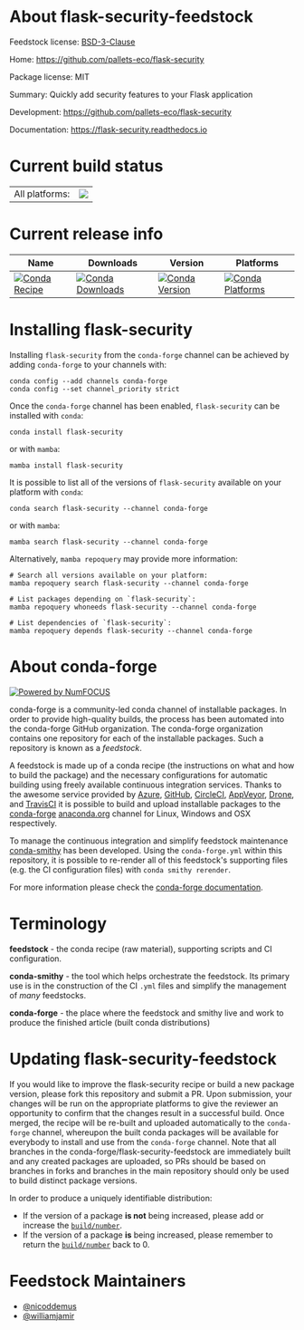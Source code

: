 About flask-security-feedstock
==============================

Feedstock license: [BSD-3-Clause](https://github.com/conda-forge/flask-security-feedstock/blob/main/LICENSE.txt)

Home: https://github.com/pallets-eco/flask-security

Package license: MIT

Summary: Quickly add security features to your Flask application

Development: https://github.com/pallets-eco/flask-security

Documentation: https://flask-security.readthedocs.io

Current build status
====================


<table><tr><td>All platforms:</td>
    <td>
      <a href="https://dev.azure.com/conda-forge/feedstock-builds/_build/latest?definitionId=5004&branchName=main">
        <img src="https://dev.azure.com/conda-forge/feedstock-builds/_apis/build/status/flask-security-feedstock?branchName=main">
      </a>
    </td>
  </tr>
</table>

Current release info
====================

| Name | Downloads | Version | Platforms |
| --- | --- | --- | --- |
| [![Conda Recipe](https://img.shields.io/badge/recipe-flask--security-green.svg)](https://anaconda.org/conda-forge/flask-security) | [![Conda Downloads](https://img.shields.io/conda/dn/conda-forge/flask-security.svg)](https://anaconda.org/conda-forge/flask-security) | [![Conda Version](https://img.shields.io/conda/vn/conda-forge/flask-security.svg)](https://anaconda.org/conda-forge/flask-security) | [![Conda Platforms](https://img.shields.io/conda/pn/conda-forge/flask-security.svg)](https://anaconda.org/conda-forge/flask-security) |

Installing flask-security
=========================

Installing `flask-security` from the `conda-forge` channel can be achieved by adding `conda-forge` to your channels with:

```
conda config --add channels conda-forge
conda config --set channel_priority strict
```

Once the `conda-forge` channel has been enabled, `flask-security` can be installed with `conda`:

```
conda install flask-security
```

or with `mamba`:

```
mamba install flask-security
```

It is possible to list all of the versions of `flask-security` available on your platform with `conda`:

```
conda search flask-security --channel conda-forge
```

or with `mamba`:

```
mamba search flask-security --channel conda-forge
```

Alternatively, `mamba repoquery` may provide more information:

```
# Search all versions available on your platform:
mamba repoquery search flask-security --channel conda-forge

# List packages depending on `flask-security`:
mamba repoquery whoneeds flask-security --channel conda-forge

# List dependencies of `flask-security`:
mamba repoquery depends flask-security --channel conda-forge
```


About conda-forge
=================

[![Powered by
NumFOCUS](https://img.shields.io/badge/powered%20by-NumFOCUS-orange.svg?style=flat&colorA=E1523D&colorB=007D8A)](https://numfocus.org)

conda-forge is a community-led conda channel of installable packages.
In order to provide high-quality builds, the process has been automated into the
conda-forge GitHub organization. The conda-forge organization contains one repository
for each of the installable packages. Such a repository is known as a *feedstock*.

A feedstock is made up of a conda recipe (the instructions on what and how to build
the package) and the necessary configurations for automatic building using freely
available continuous integration services. Thanks to the awesome service provided by
[Azure](https://azure.microsoft.com/en-us/services/devops/), [GitHub](https://github.com/),
[CircleCI](https://circleci.com/), [AppVeyor](https://www.appveyor.com/),
[Drone](https://cloud.drone.io/welcome), and [TravisCI](https://travis-ci.com/)
it is possible to build and upload installable packages to the
[conda-forge](https://anaconda.org/conda-forge) [anaconda.org](https://anaconda.org/)
channel for Linux, Windows and OSX respectively.

To manage the continuous integration and simplify feedstock maintenance
[conda-smithy](https://github.com/conda-forge/conda-smithy) has been developed.
Using the ``conda-forge.yml`` within this repository, it is possible to re-render all of
this feedstock's supporting files (e.g. the CI configuration files) with ``conda smithy rerender``.

For more information please check the [conda-forge documentation](https://conda-forge.org/docs/).

Terminology
===========

**feedstock** - the conda recipe (raw material), supporting scripts and CI configuration.

**conda-smithy** - the tool which helps orchestrate the feedstock.
                   Its primary use is in the construction of the CI ``.yml`` files
                   and simplify the management of *many* feedstocks.

**conda-forge** - the place where the feedstock and smithy live and work to
                  produce the finished article (built conda distributions)


Updating flask-security-feedstock
=================================

If you would like to improve the flask-security recipe or build a new
package version, please fork this repository and submit a PR. Upon submission,
your changes will be run on the appropriate platforms to give the reviewer an
opportunity to confirm that the changes result in a successful build. Once
merged, the recipe will be re-built and uploaded automatically to the
`conda-forge` channel, whereupon the built conda packages will be available for
everybody to install and use from the `conda-forge` channel.
Note that all branches in the conda-forge/flask-security-feedstock are
immediately built and any created packages are uploaded, so PRs should be based
on branches in forks and branches in the main repository should only be used to
build distinct package versions.

In order to produce a uniquely identifiable distribution:
 * If the version of a package **is not** being increased, please add or increase
   the [``build/number``](https://docs.conda.io/projects/conda-build/en/latest/resources/define-metadata.html#build-number-and-string).
 * If the version of a package **is** being increased, please remember to return
   the [``build/number``](https://docs.conda.io/projects/conda-build/en/latest/resources/define-metadata.html#build-number-and-string)
   back to 0.

Feedstock Maintainers
=====================

* [@nicoddemus](https://github.com/nicoddemus/)
* [@williamjamir](https://github.com/williamjamir/)

